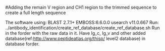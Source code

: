 #Adding the remain V region and CH1 region to the trimmed sequence to create a full length sequence

The software using:
  BLAST 2.7.1+
  EMBOSS:6.6.0.0
  usearch v11.0.667
Run:
../antibody_identification/create_ref_database/create_ref_database.sh
Run in the forder with the raw data in it.
Have Ig_c, Ig_v and other added database(ref:http://www.peptideatlas.org/thisp/    level2 database) in database forder.
